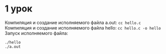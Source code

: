 # 1 урок
Компиляция и создание исполняемого файла a.out:
```cc hello.c```
Компиляция и создание исполняемого файла hello:
```cc hello.c -o hello```
Запуск исполняемого файла:
```
./hello
./a.out
```